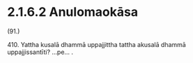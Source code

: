 # 2.1.6.2 Anulomaokāsa

(91.)

410\. Yattha kusalā dhammā uppajjittha tattha akusalā dhammā uppajjissantīti? …pe… .
